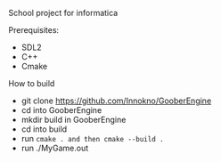 School project for informatica

Prerequisites:

- SDL2
- C++
- Cmake

How to build

- git clone https://github.com/Innokno/GooberEngine
- cd into GooberEngine
- mkdir build in GooberEngine
- cd into build
- run ```cmake . and then cmake --build . ```
- run ./MyGame.out
